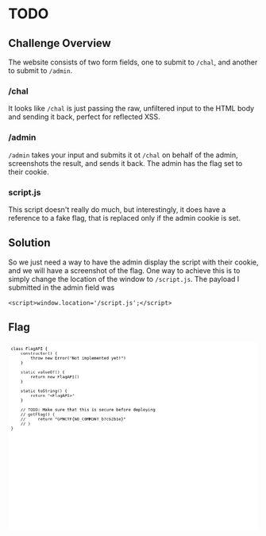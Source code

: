 # TODO

## Challenge Overview
The website consists of two form fields, one to submit to `/chal`, and another to submit to `/admin`. 

### /chal
It looks like `/chal` is just passing the raw, unfiltered input to the HTML body and sending it back, perfect for reflected XSS. 

### /admin
`/admin` takes your input and submits it ot `/chal` on behalf of the admin, screenshots the result, and sends it back. The admin has the flag set to their cookie.

### script.js
This script doesn't really do much, but interestingly, it does have a reference to a fake flag, that is replaced only if the admin cookie is set. 

## Solution
So we just need a way to have the admin display the script with their cookie, and we will have a screenshot of the flag. One way to achieve this is to simply change the location of the window to `/script.js`. The payload I submitted in the admin field was 
```
<script>window.location='/script.js';</script>
```

## Flag
![](flag.png)
